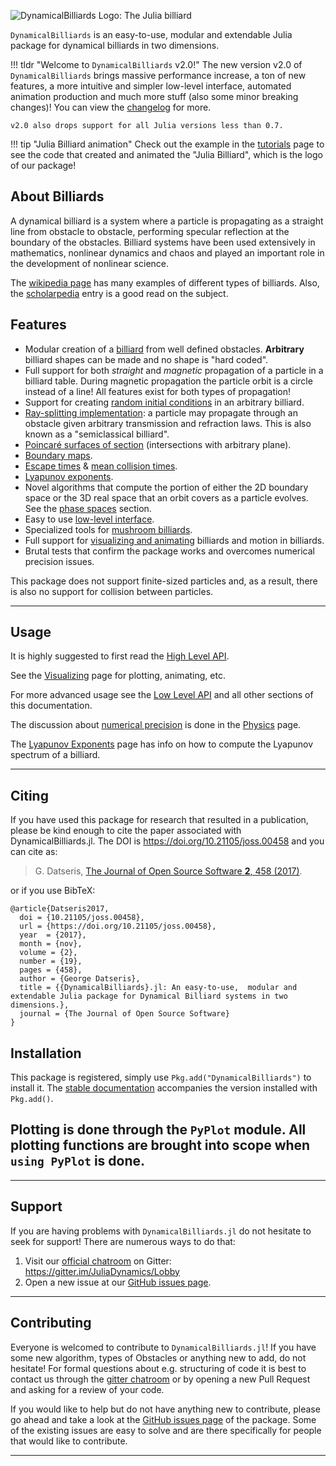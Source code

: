 ![DynamicalBilliards Logo: The Julia billiard](http://i.imgur.com/NKgzYrt.gif)

`DynamicalBilliards` is an easy-to-use, modular and extendable Julia package for
dynamical billiards in two dimensions.

!!! tldr "Welcome to `DynamicalBilliards` v2.0!"
    The new version v2.0 of `DynamicalBilliards` brings massive performance increase, a ton of new features, a more intuitive and simpler low-level interface, automated animation production and much more stuff (also some minor breaking changes)!
    You can view the [changelog](https://github.com/JuliaDynamics/DynamicalBilliards.jl/blob/master/CHANGELOG.md) for more.

    v2.0 also drops support for all Julia versions less than 0.7.

!!! tip "Julia Billiard animation"
    Check out the example in the [tutorials](tutorials/examples/#julia-logo-billiard) page to see the code that created and animated the "Julia Billiard", which is
    the logo of our package!

## About Billiards

A dynamical billiard is a system where a particle is propagating as a straight line from obstacle to obstacle, performing specular reflection at the boundary of the obstacles. Billiard systems have been used extensively in mathematics, nonlinear dynamics and chaos and played an important role in the development of nonlinear science.

The [wikipedia page](https://en.wikipedia.org/wiki/Dynamical_billiards) has many examples of different types of billiards. Also, the [scholarpedia](http://www.scholarpedia.org/article/Dynamical_billiards) entry is a good read on the subject.

## Features

* Modular creation of a [billiard](basic/high_level/#billiard) from well defined obstacles. **Arbitrary** billiard shapes can be made and no shape is "hard coded".
* Full support for both *straight*  and *magnetic* propagation of a particle in a billiard table. During magnetic propagation the particle orbit is a circle instead of a line! All features exist for both types of propagation!
* Support for creating [random initial conditions](basic/high_level/#random-initial-conditions) in an arbitrary
  billiard.
* [Ray-splitting implementation](ray-splitting): a particle may propagate
  through an obstacle given arbitrary transmission and refraction
  laws. This is also known as a "semiclassical billiard".
* [Poincaré surfaces of section](high_level/#poincare-sections) (intersections with arbitrary plane).
* [Boundary maps](basic/phasespaces).
* [Escape times](basic/high_level/#escape-times) & [mean collision times](basic/high_level/#mean-collision-times).
* [Lyapunov exponents](lyapunovs).
* Novel algorithms that compute the portion of either the 2D boundary space or the 3D real space that an orbit covers as a particle evolves. See the [phase spaces](basic/phasespaces/#phase-space-portions) section.
* Easy to use [low-level interface](basic/low_level).
* Specialized tools for [mushroom billiards](mushroomtools).
* Full support for [visualizing and animating](visualizing) billiards and motion in billiards.
* Brutal tests that confirm the package works and overcomes numerical precision issues.

This package does not support finite-sized particles and, as a result, there is
also no support for collision between particles.

---


## Usage
It is highly suggested to first read the [High Level API](/basic/high_level).

See the [Visualizing](visualizing) page for plotting, animating, etc.

For more advanced usage see the [Low Level API](/basic/low_level) and all other
sections of this documentation.

The discussion about [numerical precision](/physics/#numerical-precision) is done in the [Physics](/physics) page.

The [Lyapunov Exponents](/lyapunovs) page has info on how to compute the Lyapunov
spectrum of a billiard.


---

## Citing
If you have used this package for research that resulted in a publication, please be
kind enough to cite the paper associated with DynamicalBilliards.jl. The DOI is
https://doi.org/10.21105/joss.00458 and you can cite as:

>G. Datseris, [The Journal of Open Source Software **2**, 458
(2017)](https://doi.org/10.21105/joss.00458).

or if you use BibTeX:
```
@article{Datseris2017,
  doi = {10.21105/joss.00458},
  url = {https://doi.org/10.21105/joss.00458},
  year  = {2017},
  month = {nov},
  volume = {2},
  number = {19},
  pages = {458},
  author = {George Datseris},
  title = {{DynamicalBilliards}.jl: An easy-to-use,  modular and extendable Julia package for Dynamical Billiard systems in two dimensions.},
  journal = {The Journal of Open Source Software}
}
```

## Installation

This package is registered, simply use `Pkg.add("DynamicalBilliards")` to install it.
The [stable documentation](https://juliadynamics.github.io/DynamicalBilliards.jl/stable/) accompanies the version installed with `Pkg.add()`.

Plotting is done through the `PyPlot` module. All plotting functions are brought
into scope when `using PyPlot` is done.
---

---
## Support
If you are having problems with `DynamicalBilliards.jl` do not hesitate to seek for support! There are numerous ways to do that:

1. Visit our [official chatroom](https://gitter.im/JuliaDynamics/Lobby) on Gitter: https://gitter.im/JuliaDynamics/Lobby
2. Open a new issue at our [GitHub issues page](https://github.com/JuliaDynamics/DynamicalBilliards.jl/issues).

---
## Contributing
Everyone is welcomed to contribute to `DynamicalBilliards.jl`! If you have some new
algorithm, types of Obstacles or anything new to add, do not hesitate! For formal
questions about e.g. structuring of code it is best to contact us through the [gitter
chatroom](https://gitter.im/JuliaDynamics/Lobby) or by opening a new Pull Request and asking for a review of your code.

If you would like to help but do not have anything new to contribute, please go ahead
and take a look at the [GitHub issues page](https://github.com/JuliaDynamics/DynamicalBilliards.jl/issues) of the package.
Some of the existing issues are easy to solve and are there specifically for people that would
like to contribute.

---
